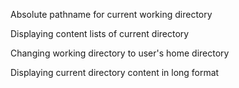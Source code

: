Absolute pathname for current working directory

Displaying content lists of current directory

Changing working directory to user's home directory

Displaying current directory content in long format


